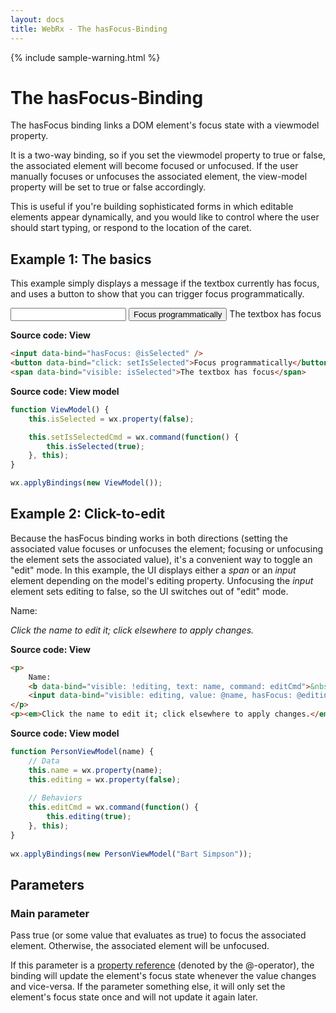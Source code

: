 ```yaml
---
layout: docs
title: WebRx - The hasFocus-Binding
---
```

{% include sample-warning.html %}
# The hasFocus-Binding

The hasFocus binding links a DOM element's focus state with a viewmodel property. 

It is a two-way binding, so if you set the viewmodel property to true or false, the associated element will become focused or unfocused.
If the user manually focuses or unfocuses the associated element, the view-model property will be set to true or false accordingly.

This is useful if you're building sophisticated forms in which editable elements appear dynamically, 
and you would like to control where the user should start typing, or respond to the location of the caret.

## Example 1: The basics

This example simply displays a message if the textbox currently has focus, and uses a button to show that you can trigger focus programmatically.

<div class="panel panel-default" id="hasfocus-example1">
	<div class="panel-body">
		<input data-bind="hasFocus: @isSelected" />
		<button data-bind="command: setIsSelectedCmd">Focus programmatically</button>
		<span data-bind="visible: isSelected">The textbox has focus</span>
	</div>
</div>
  
<script type="text/javascript">
function ViewModel() {
    this.isSelected = wx.property(false);

    this.setIsSelectedCmd = wx.command(function() { 
		this.isSelected(true);
	}, this);
}

wx.applyBindings(new ViewModel(), document.getElementById('hasfocus-example1'));
</script>

**Source code: View**

```html
<input data-bind="hasFocus: @isSelected" />
<button data-bind="click: setIsSelected">Focus programmatically</button>
<span data-bind="visible: isSelected">The textbox has focus</span>
```

**Source code: View model**

```javascript
function ViewModel() {
    this.isSelected = wx.property(false);

    this.setIsSelectedCmd = wx.command(function() { 
		this.isSelected(true);
	}, this);
}

wx.applyBindings(new ViewModel());
```

## Example 2: Click-to-edit

Because the hasFocus binding works in both directions (setting the associated value focuses or unfocuses the element;
focusing or unfocusing the element sets the associated value), it's a convenient way to toggle an "edit" mode.
In this example, the UI displays either a *span* or an *input* element depending on the model's editing property.
Unfocusing the *input* element sets editing to false, so the UI switches out of "edit" mode.

<div class="panel panel-default" id="hasfocus-example2">
	<div class="panel-body">
		<p>
			Name: 
			<b data-bind="visible: !editing, text: name, command: editCmd">&nbsp;</b>
			<input data-bind="visible: editing, value: @name, hasFocus: @editing" style="display: none;" />
		</p>
		<p><em>Click the name to edit it; click elsewhere to apply changes.</em></p>
	</div>
</div>
  
<script type="text/javascript">
function PersonViewModel(name) {
    // Data
    this.name = wx.property(name);
    this.editing = wx.property(false);
         
    // Behaviors
    this.editCmd = wx.command(function() { 
		this.editing(true);
	}, this);
}
 
wx.applyBindings(new PersonViewModel("Bart Simpson"), document.getElementById('hasfocus-example2'));
</script>

**Source code: View**

```html
<p>
	Name: 
	<b data-bind="visible: !editing, text: name, command: editCmd">&nbsp;</b>
	<input data-bind="visible: editing, value: @name, hasFocus: @editing" style="display: none;" />
</p>
<p><em>Click the name to edit it; click elsewhere to apply changes.</em></p>
```

**Source code: View model**

```javascript
function PersonViewModel(name) {
    // Data
    this.name = wx.property(name);
    this.editing = wx.property(false);
         
    // Behaviors
    this.editCmd = wx.command(function() { 
		this.editing(true);
	}, this);
}
 
wx.applyBindings(new PersonViewModel("Bart Simpson"));
```

## Parameters

### Main parameter

Pass true (or some value that evaluates as true) to focus the associated element. 
Otherwise, the associated element will be unfocused.

If this parameter is a [property reference](/docs/observable-properties.html#topic-propref) (denoted by the @-operator),
the binding will update the element's focus state whenever the value changes and vice-versa.
If the parameter something else, it will only set the element's focus state once and will not update it again later.
